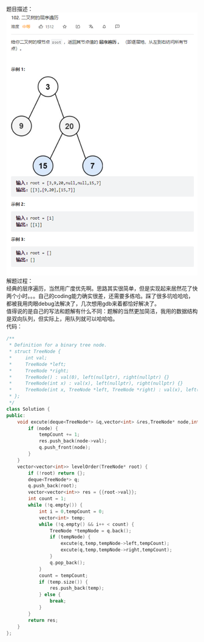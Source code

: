 题目描述：  
![image](/basicaldatastructure/binary_tree/image/image5.png)  
解题过程：  
经典的层序遍历，当然用广度优先啊。思路其实很简单，但是实现起来居然花了快两个小时。。。自己的coding能力确实很差，还需要多练哈。踩了很多坑哈哈哈，都被我用肉眼debug法解决了，几次想用gdb来着都恰好解决了。  
值得说的是自己的写法和题解有什么不同：题解的当然更加简洁，我用的数据结构是双向队列，但实际上，用队列就可以哈哈哈。  
代码：  
```cpp
/**
 * Definition for a binary tree node.
 * struct TreeNode {
 *     int val;
 *     TreeNode *left;
 *     TreeNode *right;
 *     TreeNode() : val(0), left(nullptr), right(nullptr) {}
 *     TreeNode(int x) : val(x), left(nullptr), right(nullptr) {}
 *     TreeNode(int x, TreeNode *left, TreeNode *right) : val(x), left(left), right(right) {}
 * };
 */
class Solution {
public:
    void excute(deque<TreeNode*> &q,vector<int> &res,TreeNode* node,int &tempCount) {
        if (node) {
            tempCount += 1;
            res.push_back(node->val);
            q.push_front(node);
        }
    }
    vector<vector<int>> levelOrder(TreeNode* root) {
        if (!root) return {};
        deque<TreeNode*> q;
        q.push_back(root);
        vector<vector<int>> res = {{root->val}};
        int count = 1;
        while (!q.empty()) {
            int i = 0,tempCount = 0;
            vector<int> temp;
            while (!q.empty() && i++ < count) {
                TreeNode *tempNode = q.back();
                if (tempNode) {
                    excute(q,temp,tempNode->left,tempCount);
                    excute(q,temp,tempNode->right,tempCount);
                }
                q.pop_back();
            }
            count = tempCount;
            if (temp.size()) {
                res.push_back(temp);
            } else {
                break;
            }
        }
        return res;
    }
};
```
